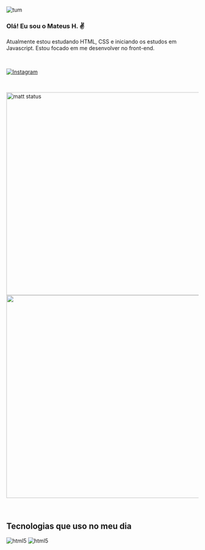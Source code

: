 

<br>

![tum](https://user-images.githubusercontent.com/110043609/202230007-7ad2516d-ec64-41e1-8914-b212d1e2e86c.png)

### Olá! Eu sou o Mateus H. ✌️

<p>Atualmente estou estudando HTML, CSS e iniciando os estudos em Javascript. Estou focado em me desenvolver no front-end.</p>

<br>

[![Instagram](https://img.shields.io/badge/Instagram-E4405F?style=for-the-badge&logo=instagram&logoColor=white)](https://www.instagram.com/matt_henrii/?hl=pt-br)

<br>

<p align="left">
<img width="530em" src="https://github-readme-stats.vercel.app/api?username=matt-henri&show_icons=true&theme=dark" alt="matt status"/)>
<img width="530em" src="https://github-readme-stats.vercel.app/api/top-langs/?username=matt-henri&layout=compact)](https://github.com/matt-henri/github-readme-stats"/)>
</p>

<br>


## Tecnologias que uso no meu dia

<div> 
    <img alt="html5" src="https://img.shields.io/badge/HTML5-E34F26?style=for-the-badge&logo=html5&logoColor=white">
    <img alt="html5" src="https://img.shields.io/badge/CSS3-1572B6?style=for-the-badge&logo=css3&logoColor=white">
</div>
